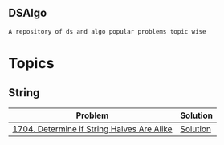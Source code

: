DSAlgo
-------
`A repository of ds and algo popular problems topic wise `

# Topics

## String


| Problem | Solution |
|---------|----------|
| [1704. Determine if String Halves Are Alike](https://leetcode.com/problems/determine-if-string-halves-are-alike/) | [Solution](string/strFreqMatch.md)| 

